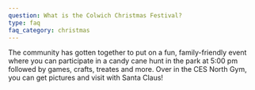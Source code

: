 ```yaml
---
question: What is the Colwich Christmas Festival?
type: faq
faq_category: christmas
---
```

The community has gotten together to put on a fun, family-friendly event where you can participate in a candy cane hunt in the park at 5:00 pm followed by games, crafts, treates and more.  Over in the CES North Gym, you can get pictures and visit with Santa Claus!
